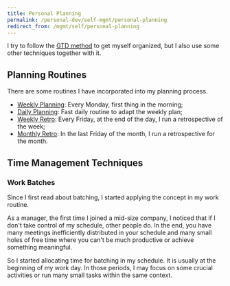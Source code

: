 ```yaml
---
title: Personal Planning
permalink: /personal-dev/self-mgmt/personal-planning
redirect_from: /mgmt/self/personal-planning
---
```


I try to follow the [GTD method](https://gettingthingsdone.com/) to get myself organized, but I also use some other techniques together with it.

## Planning Routines

There are some routines I have incorporated into my planning process.

- [Weekly Planning](/personal-dev/self-mgmt/weekly-planning): Every Monday, first thing in the morning;
- [Daily Planning](/personal-dev/self-mgmt/daily-planning): Fast daily routine to adapt the weekly plan;
- [Weekly Retro](/personal-dev/self-mgmt/weekly-retro): Every Friday, at the end of the day, I run a retrospective of the week;
- [Monthly Retro](/personal-dev/self-mgmt/monthly-retro): In the last Friday of the month, I run a retrospective for the month.

## Time Management Techniques

### Work Batches

Since I first read about batching, I started applying the concept in my work routine.

As a manager, the first time I joined a mid-size company, I noticed that if I don't take control of my schedule, other people do. In the end, you have many meetings inefficiently distributed in your schedule and many small holes of free time where you can't be much productive or achieve something meaningful.

So I started allocating time for batching in my schedule. It is usually at the beginning of my work day. In those periods, I may focus on some crucial activities or run many small tasks within the same context.

<!-- I've adopted the following recurring batching routines:

- [People routines](/mgmt/people-routines): Every Wednesday morning -->